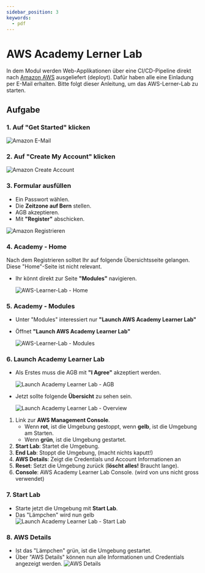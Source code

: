 ```yaml
---
sidebar_position: 3
keywords:
  - pdf
---
```


# AWS Academy Lerner Lab

In dem Modul werden Web-Applikationen über eine CI/CD-Pipeline direkt nach
[Amazon AWS](https://aws.amazon.com/de/) ausgeliefert (deployt). Dafür haben
alle eine Einladung per E-Mail erhalten. Bitte folgt dieser Anleitung, um das
AWS-Lerner-Lab zu starten.

## Aufgabe

### 1. Auf **"Get Started"** klicken

![Amazon E-Mail](../../img/01_aws_invitation_mail.png)

### 2. Auf **"Create My Account"** klicken

![Amazon Create Account](../../img/02_create_my_account.png)

### 3. Formular ausfüllen

- Ein Passwort wählen.
- Die **Zeitzone auf Bern** stellen.
- AGB akzeptieren.
- Mit **"Register"** abschicken.

![Amazon Registrieren](../../img/03_register.png)

### 4. Academy - Home

Nach dem Registrieren solltet Ihr auf folgende Übersichtsseite gelangen. Diese
"Home"-Seite ist nicht relevant.

- Ihr könnt direkt zur Seite **"Modules"** navigieren.

  ![AWS-Learner-Lab - Home](../../img/04_class_overview.png)

### 5. Academy - Modules

- Unter "Modules" interessiert nur **"Launch AWS Academy Learner Lab"**
- Öffnet **"Launch AWS Academy Learner Lab"**

  ![AWS-Learner-Lab - Modules](../../img/05_class_moduls.png)

### 6. Launch Academy Learner Lab

- Als Erstes muss die AGB mit **"I Agree"** akzeptiert werden.

  ![Launch Academy Learner Lab - AGB](../../img/06_class_launch_aws_academy_learner_lab_agree.png)

- Jetzt sollte folgende **Übersicht** zu sehen sein.

  ![Launch Academy Learner Lab - Overview](../../img/07_class_launch_aws_academy_learner_lab_overview.png)

1. Link zur **AWS Management Console**.
   - Wenn **rot**, ist die Umgebung gestoppt, wenn **gelb**, ist die Umgebung am
     Starten.
   - Wenn **grün**, ist die Umgebung gestartet.
2. **Start Lab**: Startet die Umgebung.
3. **End Lab**: Stoppt die Umgebung, (macht nichts kaputt!)
4. **AWS Details**: Zeigt die Credentials und Account Informationen an
5. **Reset**: Setzt die Umgebung zurück (**löscht alles!** Braucht lange).
6. **Console**: AWS Academy Learner Lab Console. (wird von uns nicht gross
   verwendet)

### 7. Start Lab

- Starte jetzt die Umgebung mit **Start Lab**.
- Das "Lämpchen" wird nun gelb
  ![Launch Academy Learner Lab - Start Lab](../../img/08_class_lauch_aws_academy_learner_lab_start_lab.png)

### 8. AWS Details

- Ist das "Lämpchen" grün, ist die Umgebung gestartet.
- Über "AWS Details" können nun alle Informationen und Credentials angezeigt
  werden.
  ![AWS Details](../../img/09_class_lauch_aws_academy_learner_lab_details.png)

